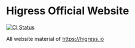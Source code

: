 # Higress Official Website

[![CI Status](https://github.com/higress-group/higress-group.github.io/workflows/higress.io%20deploy/badge.svg)](https://github.com/higress-group/higress-group.github.io/actions)

All website material  of https://higress.io






